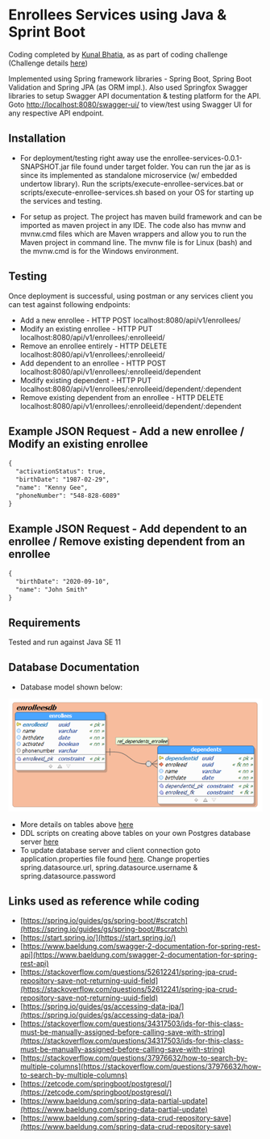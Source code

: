 # Enrollees Services using Java & Sprint Boot

Coding completed by [Kunal Bhatia](https://github.com/bhatia4/), as as part of coding challenge (Challenge details [here](https://github.com/bhatia4/enrollee-services-spring/blob/master/backend-challenge.md))

Implemented using Spring framework libraries - Spring Boot, Spring Boot Validation and Spring JPA (as ORM impl.). Also used Springfox Swagger libraries to setup Swagger API documentation & testing platform for the API. Goto [http://localhost:8080/swagger-ui/](http://localhost:8080/swagger-ui/) to view/test using Swagger UI for any respective API endpoint.

## Installation

* For deployment/testing right away use the enrollee-services-0.0.1-SNAPSHOT.jar file found under target folder. You can run the jar as is since its implemented as standalone microservice (w/ embedded undertow library). Run the scripts/execute-enrollee-services.bat or scripts/execute-enrollee-services.sh based on your OS for starting up the services and testing.

* For setup as project. The project has maven build framework and can be imported as maven project in any IDE. The code also has mvnw and mvnw.cmd files which are Maven wrappers and allow you to run the Maven project in command line. The mvnw file is for Linux (bash) and the mvnw.cmd is for the Windows environment.

## Testing

Once deployment is successful, using postman or any services client you can test against following endpoints:
* Add a new enrollee - HTTP POST localhost:8080/api/v1/enrollees/
* Modify an existing enrollee - HTTP PUT localhost:8080/api/v1/enrollees/:enrolleeid/
* Remove an enrollee entirely - HTTP DELETE localhost:8080/api/v1/enrollees/:enrolleeid/
* Add dependent to an enrollee - HTTP POST localhost:8080/api/v1/enrollees/:enrolleeid/dependent
* Modify existing dependent - HTTP PUT localhost:8080/api/v1/enrollees/:enrolleeid/dependent/:dependent
* Remove existing dependent from an enrollee - HTTP DELETE localhost:8080/api/v1/enrollees/:enrolleeid/dependent/:dependent

## Example JSON Request - Add a new enrollee / Modify an existing enrollee
```
{
  "activationStatus": true,
  "birthDate": "1987-02-29",
  "name": "Kenny Gee",
  "phoneNumber": "548-828-6089"
}
```

## Example JSON Request - Add dependent to an enrollee / Remove existing dependent from an enrollee
```
{
  "birthDate": "2020-09-10",
  "name": "John Smith"
}
```

## Requirements

Tested and run against Java SE 11 

## Database Documentation
* Database model shown below:
<img src="https://raw.githubusercontent.com/bhatia4/enrollee-services-spring/master/db/enrolleesdb%20DB%20model%20diagram.png">

* More details on tables above [here](https://htmlpreview.github.io/?https://github.com/bhatia4/enrollee-services-spring/blob/master/db/enrolleesdb.html)
* DDL scripts on creating above tables on your own Postgres database server [here](https://github.com/bhatia4/enrollee-services-spring/blob/master/db/enrolleesdb.sql)
* To update database server and client connection goto application.properties file found [here](https://github.com/bhatia4/enrollee-services-spring/blob/master/src/main/resources/application.properties). Change properties spring.datasource.url, spring.datasource.username & spring.datasource.password

## Links used as reference while coding
* [https://spring.io/guides/gs/spring-boot/#scratch](https://spring.io/guides/gs/spring-boot/#scratch)
* [https://start.spring.io/](https://start.spring.io/)
* [https://www.baeldung.com/swagger-2-documentation-for-spring-rest-api](https://www.baeldung.com/swagger-2-documentation-for-spring-rest-api)
* [https://stackoverflow.com/questions/52612241/spring-jpa-crud-repository-save-not-returning-uuid-field](https://stackoverflow.com/questions/52612241/spring-jpa-crud-repository-save-not-returning-uuid-field)
* [https://spring.io/guides/gs/accessing-data-jpa/](https://spring.io/guides/gs/accessing-data-jpa/)
* [https://stackoverflow.com/questions/34317503/ids-for-this-class-must-be-manually-assigned-before-calling-save-with-string](https://stackoverflow.com/questions/34317503/ids-for-this-class-must-be-manually-assigned-before-calling-save-with-string)
* [https://stackoverflow.com/questions/37976632/how-to-search-by-multiple-columns](https://stackoverflow.com/questions/37976632/how-to-search-by-multiple-columns)
* [https://zetcode.com/springboot/postgresql/](https://zetcode.com/springboot/postgresql/)
* [https://www.baeldung.com/spring-data-partial-update](https://www.baeldung.com/spring-data-partial-update)
* [https://www.baeldung.com/spring-data-crud-repository-save](https://www.baeldung.com/spring-data-crud-repository-save)

